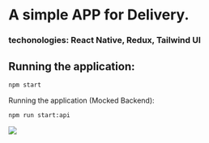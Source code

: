 # A simple APP for Delivery.
### techonologies: React Native, Redux, Tailwind UI 

## Running the application:

```sh
npm start
```

Running the application (Mocked Backend):
```sh
npm run start:api
```

<img src="record.gif" />
